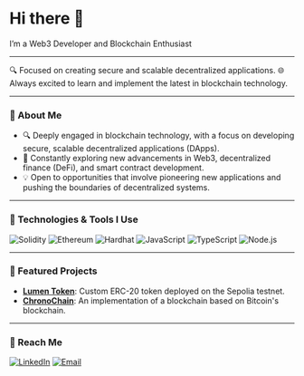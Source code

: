 # Hi there 👋
I’m a Web3 Developer and Blockchain Enthusiast

---

🔍 Focused on creating secure and scalable decentralized applications.
🌐 Always excited to learn and implement the latest in blockchain technology.

---

### 🚀 About Me

- 🔍 Deeply engaged in blockchain technology, with a focus on developing secure, scalable decentralized applications (DApps).
- 🌱 Constantly exploring new advancements in Web3, decentralized finance (DeFi), and smart contract development.
- 💡 Open to opportunities that involve pioneering new applications and pushing the boundaries of decentralized systems.
---

### 🔧 Technologies & Tools I Use
![Solidity](https://img.shields.io/badge/-Solidity-363636?style=flat-square&logo=Solidity&logoColor=white)
![Ethereum](https://img.shields.io/badge/-Ethereum-3C3C3D?style=flat-square&logo=Ethereum&logoColor=white)
![Hardhat](https://img.shields.io/badge/-Hardhat-F7DF1E?style=flat-square&logo=Hardhat&logoColor=black)
![JavaScript](https://img.shields.io/badge/-JavaScript-F7DF1E?style=flat-square&logo=javascript&logoColor=black)
![TypeScript](https://img.shields.io/badge/-TypeScript-007ACC?style=flat-square&logo=typescript&logoColor=white)
![Node.js](https://img.shields.io/badge/-Node.js-339933?style=flat-square&logo=node.js&logoColor=white)

---

### 🌟 Featured Projects
- **[Lumen Token](https://github.com/lucianoZgabriel/Lumen-Token-Eth)**: Custom ERC-20 token deployed on the Sepolia testnet.
- **[ChronoChain](https://github.com/lucianoZgabriel/ChronoChain)**: An implementation of a blockchain based on Bitcoin's blockchain.

---

### 💬 Reach Me
[![LinkedIn](https://img.shields.io/badge/-LinkedIn-0077B5?style=flat-square&logo=LinkedIn&logoColor=white)](https://www.linkedin.com/in/lucianozgabriel/)
[![Email](https://img.shields.io/badge/-Email-c14438?style=flat-square&logo=Gmail&logoColor=white)](mailto:lucianozanin@gmail.com)
<!--
**lucianoZgabriel/lucianoZgabriel** is a ✨ _special_ ✨ repository because its `README.md` (this file) appears on your GitHub profile.

Here are some ideas to get you started:

- 🔭 I’m currently working on ...
- 🌱 I’m currently learning ...
- 👯 I’m looking to collaborate on ...
- 🤔 I’m looking for help with ...
- 💬 Ask me about ...
- 📫 How to reach me: ...
- 😄 Pronouns: ...
- ⚡ Fun fact: ...
-->
